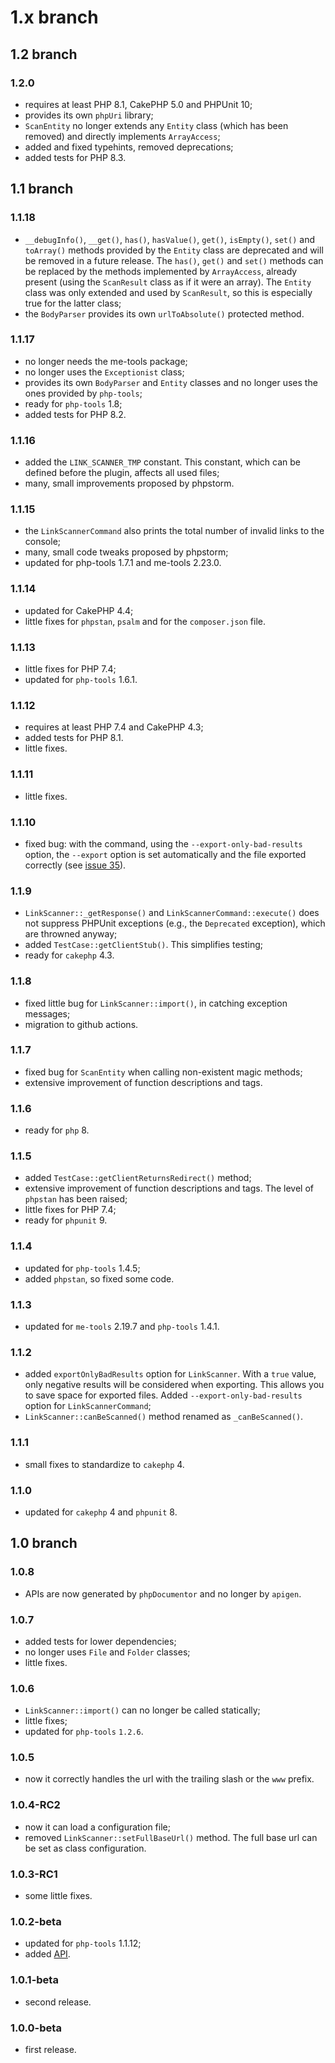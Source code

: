 # 1.x branch
## 1.2 branch
### 1.2.0
* requires at least PHP 8.1, CakePHP 5.0 and PHPUnit 10;
* provides its own `phpUri` library;
* `ScanEntity` no longer extends any `Entity` class (which has been removed) and directly implements `ArrayAccess`;
* added and fixed typehints, removed deprecations;
* added tests for PHP 8.3.

## 1.1 branch
### 1.1.18
* `__debugInfo()`, `__get()`, `has()`, `hasValue()`, `get()`, `isEmpty()`, `set()` and `toArray()` methods provided by the 
  `Entity` class are deprecated and will be removed in a future release. The `has()`, `get()` and `set()` methods can be
  replaced by the methods implemented by `ArrayAccess`, already present (using the `ScanResult` class as if it were an array).
  The `Entity` class was only extended and used by `ScanResult`, so this is especially true for the latter class;
* the `BodyParser` provides its own `urlToAbsolute()` protected method.

### 1.1.17
* no longer needs the me-tools package;
* no longer uses the `Exceptionist` class;
* provides its own `BodyParser` and `Entity` classes and no longer uses the ones provided by `php-tools`;
* ready for `php-tools` 1.8;
* added tests for PHP 8.2.

### 1.1.16
* added the `LINK_SCANNER_TMP` constant. This constant, which can be defined before the plugin, affects all used files;
* many, small improvements proposed by phpstorm.

### 1.1.15
* the `LinkScannerCommand` also prints the total number of invalid links to the console;
* many, small code tweaks proposed by phpstorm;
* updated for php-tools 1.7.1 and me-tools 2.23.0.

### 1.1.14
* updated for CakePHP 4.4;
* little fixes for `phpstan`, `psalm` and for the `composer.json` file.

### 1.1.13
* little fixes for PHP 7.4;
* updated for `php-tools` 1.6.1.

### 1.1.12
* requires at least PHP 7.4 and CakePHP 4.3;
* added tests for PHP 8.1.
* little fixes.

### 1.1.11
* little fixes.

### 1.1.10
* fixed bug: with the command, using the `--export-only-bad-results` option, the
    `--export` option is set automatically and the file exported correctly (see
    [issue 35](https://github.com/mirko-pagliai/cakephp-link-scanner/issues/35)).

### 1.1.9
* `LinkScanner::_getResponse()` and `LinkScannerCommand::execute()` does not
    suppress PHPUnit exceptions (e.g., the `Deprecated` exception), which are
    throwned anyway;
* added `TestCase::getClientStub()`. This simplifies testing;
* ready for `cakephp` 4.3.

### 1.1.8
* fixed little bug for `LinkScanner::import()`, in catching exception messages;
* migration to github actions.

### 1.1.7
* fixed bug for `ScanEntity` when calling non-existent magic methods;
* extensive improvement of function descriptions and tags.

### 1.1.6
* ready for `php` 8.

### 1.1.5
* added `TestCase::getClientReturnsRedirect()` method;
* extensive improvement of function descriptions and tags. The level of `phpstan`
    has been raised;
* little fixes for PHP 7.4;
* ready for `phpunit` 9.

### 1.1.4
* updated for `php-tools` 1.4.5;
* added `phpstan`, so fixed some code.

### 1.1.3
* updated for `me-tools` 2.19.7 and `php-tools` 1.4.1.

### 1.1.2
* added `exportOnlyBadResults` option for `LinkScanner`. With a `true` value,
    only negative results will be considered when exporting. This allows you to
    save space for exported files. Added `--export-only-bad-results` option for
    `LinkScannerCommand`;
* `LinkScanner::canBeScanned()` method renamed as `_canBeScanned()`.

### 1.1.1
* small fixes to standardize to `cakephp` 4.

### 1.1.0
* updated for `cakephp` 4 and `phpunit` 8.

## 1.0 branch
### 1.0.8
* APIs are now generated by `phpDocumentor` and no longer by `apigen`.

### 1.0.7
* added tests for lower dependencies;
* no longer uses `File` and `Folder` classes;
* little fixes.

### 1.0.6
* `LinkScanner::import()` can no longer be called statically;
* little fixes;
* updated for `php-tools` `1.2.6`.

### 1.0.5
* now it correctly handles the url with the trailing slash or the `www` prefix.

### 1.0.4-RC2
* now it can load a configuration file;
* removed `LinkScanner::setFullBaseUrl()` method. The full base url can be set
    as class configuration.

### 1.0.3-RC1
* some little fixes.

### 1.0.2-beta
* updated for `php-tools` 1.1.12;
* added [API](//mirko-pagliai.github.io/cakephp-link-scanner).

### 1.0.1-beta
* second release.

### 1.0.0-beta
* first release.
